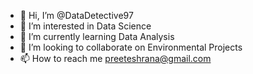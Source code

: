 - 👋 Hi, I’m @DataDetective97
- 👀 I’m interested in Data Science
- 🌱 I’m currently learning Data Analysis
- 💞️ I’m looking to collaborate on Environmental Projects
- 📫 How to reach me preeteshrana@gmail.com

<!---
DataDetective97/DataDetective97 is a ✨ special ✨ repository because its `README.md` (this file) appears on your GitHub profile.
You can click the Preview link to take a look at your changes.
--->
